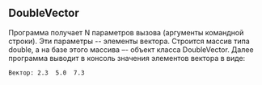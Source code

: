 ## DoubleVector

Программа получает N параметров вызова (аргументы командной строки). Эти параметры -- элементы вектора. Строится массив типа double, а на базе этого массива –- объект класса DoubleVector. Далее программа выводит в консоль значения элементов вектора в виде:

```
Вектор: 2.3  5.0  7.3
```
